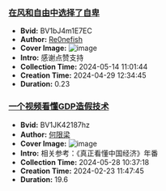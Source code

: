 ### [在风和自由中选择了自卑](https://www.bilibili.com/video/BV1bJ4m1E7EC)
- **Bvid:** BV1bJ4m1E7EC
- **Author:** [Re0nefish](https://space.bilibili.com/1746816978)
- **Cover Image:** ![image](http://i2.hdslb.com/bfs/archive/e0750adef4ccadee6be2de036f6b4b51dc92a8a6.jpg)
- **Intro:** 感谢点赞支持
- **Collection Time:** 2024-05-14 11:01:44
- **Creation Time:** 2024-04-29 12:34:45
- **Duration:** 0.23

### [一个视频看懂GDP造假技术](https://www.bilibili.com/video/BV1JK42187hz)
- **Bvid:** BV1JK42187hz
- **Author:** [何限梁](https://space.bilibili.com/1498726302)
- **Cover Image:** ![image](http://i2.hdslb.com/bfs/archive/44ea714625ceb42f8476469dfa11f5bc70d97d30.jpg)
- **Intro:** 相关参考：《真正看懂中国经济》年番
- **Collection Time:** 2024-05-28 10:37:18
- **Creation Time:** 2024-02-23 11:47:45
- **Duration:** 19.6

